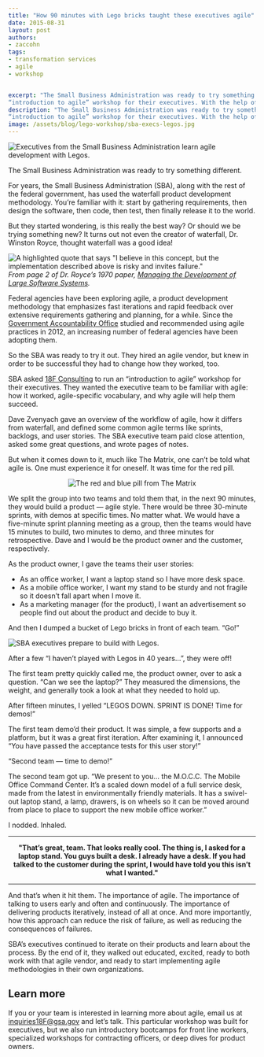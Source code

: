 ```yaml
---
title: "How 90 minutes with Lego bricks taught these executives agile"
date: 2015-08-31
layout: post
authors:
- zaccohn
tags:
- transformation services
- agile
- workshop


excerpt: "The Small Business Administration was ready to try something different. So they asked 18F Consulting to run an
“introduction to agile” workshop for their executives. With the help of a bucket of Legos, the executives were able to learn the basics of agile development practices in only an afternoon."
description: "The Small Business Administration was ready to try something different. So they asked 18F Consulting to run an
“introduction to agile” workshop for their executives. With the help of a bucket of Legos, the executives were able to learn the basics of agile development practices in only an afternoon."
image: /assets/blog/lego-workshop/sba-execs-legos.jpg
---
```


![Executives from the Small Business Administration learn agile development with Legos.]({{site.baseurl}}/assets/blog/lego-workshop/sba-execs-legos.jpg)

The Small Business Administration was ready to try something different.

For years, the Small Business Administration (SBA), along with the rest
of the federal government, has used the waterfall product development
methodology. You’re familiar with it: start by gathering requirements,
then design the software, then code, then test, then finally release it
to the world.

But they started wondering, is this really the best way? Or should we be
trying something new? It turns out not even the creator of waterfall,
Dr. Winston Royce, thought waterfall was a good idea!

![A highlighted quote that says "I believe in this concept, but the implementation described above is risky and invites failure."]({{site.baseurl}}/assets/blog/lego-workshop/waterfall-quote.jpg)
*From page 2 of Dr. Royce’s 1970 paper, [Managing the
Development of Large Software Systems](http://www.serena.com/docs/agile/papers/Managing-The-Development-of-Large-Software-Systems.pdf).*

Federal agencies have been exploring agile, a product development methodology that emphasizes fast iterations and rapid feedback over extensive requirements gathering and planning, for a while. Since the
[Government Accountability
Office](http://www.gao.gov/products/GAO-12-681) studied and recommended
using agile practices in 2012, an increasing number of federal agencies
have been adopting them.

So the SBA was ready to try it out. They hired an agile vendor, but knew
in order to be successful they had to change how they worked, too.

SBA asked [18F Consulting](https://18f.gsa.gov/consulting/) to run an
“introduction to agile” workshop for their executives. They wanted the
executive team to be familiar with agile: how it worked, agile-specific
vocabulary, and why agile will help them succeed.

Dave Zvenyach gave an overview of the workflow of agile, how it differs
from waterfall, and defined some common agile terms like sprints,
backlogs, and user stories. The SBA executive team paid close attention,
asked some great questions, and wrote pages of notes.

But when it comes down to it, much like The Matrix, one can’t be told
what agile is. One must experience it for oneself. It was time for the
red pill.

<div style="text-align:center">
<img src="{{ site.baseurl }}/assets/blog/lego-workshop/red-pill.gif" alt="The red and blue pill from The Matrix">
</div>

We split the group into two teams and told them that, in the next 90
minutes, they would build a product — agile style. There would be three
30-minute sprints, with demos at specific times. No matter what. We
would have a five-minute sprint planning meeting as a group, then the
teams would have 15 minutes to build, two minutes to demo, and three
minutes for retrospective. Dave and I would be the product owner and the
customer, respectively.

As the product owner, I gave the teams their user stories:

-   As an office worker, I want a laptop stand so I have more desk space.
-   As a mobile office worker, I want my stand to be sturdy and not fragile so it doesn’t fall apart when I move it.
-   As a marketing manager (for the product), I want an advertisement so people find out about the product and decide to buy it.

And then I dumped a bucket of Lego bricks in front of each team. “Go!”

![SBA executives prepare to build with Legos.]({{site.baseurl}}/assets/blog/lego-workshop/sba-execs-legos-2.jpg)

After a few “I haven’t played with Legos in 40 years…”, they were off!

The first team pretty quickly called me, the product owner, over to ask
a question. “Can we see the laptop?” They measured the dimensions, the
weight, and generally took a look at what they needed to hold up.

After fifteen minutes, I yelled “LEGOS DOWN. SPRINT IS DONE! Time for
demos!”

The first team demo’d their product. It was simple, a few supports and a
platform, but it was a great first iteration. After examining it, I
announced “You have passed the acceptance tests for this user story!”

“Second team — time to demo!”

The second team got up. “We present to you… the M.O.C.C. The Mobile
Office Command Center. It’s a scaled down model of a full service desk,
made from the latest in environmentally friendly materials. It has a
swivel-out laptop stand, a lamp, drawers, is on wheels so it can be
moved around from place to place to support the new mobile office
worker.”

I nodded. Inhaled.

---

<p style="text-align:center;"><strong>"That’s great, team. That looks really cool. The
  thing is, I asked for a laptop stand. You guys built a desk. I already
  have a desk. If you had talked to the customer during the sprint, I
  would have told you this isn’t what I wanted."</strong></p>

---

And that’s when it hit them. The importance of agile. The importance of
talking to users early and often and continuously. The importance of
delivering products iteratively, instead of all at once. And more
importantly, how this approach can reduce the risk of failure, as well
as reducing the consequences of failures.

SBA’s executives continued to iterate on their products and learn about
the process. By the end of it, they walked out educated, excited, ready
to both work with that agile vendor, and ready to start implementing
agile methodologies in their own organizations.

## Learn more

If you or your team is interested in learning more about agile, email us
at inquiries18F@gsa.gov and let’s talk. This particular workshop was
built for executives, but we also run introductory bootcamps for front
line workers, specialized workshops for contracting officers, or deep
dives for product owners.
